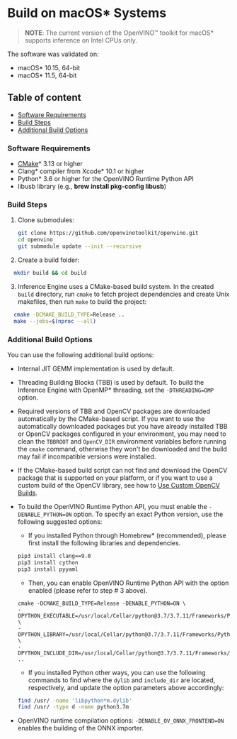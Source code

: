 # Build on macOS* Systems

> **NOTE**: The current version of the OpenVINO™ toolkit for macOS* supports
inference on Intel CPUs only.

The software was validated on:
- macOS\* 10.15, 64-bit
- macOS\* 11.5, 64-bit

## Table of content

  - [Software Requirements](#software-requirements)
  - [Build Steps](#build-steps)
  - [Additional Build Options](#additional-build-options)

### Software Requirements

- [CMake]\* 3.13 or higher
- Clang\* compiler from Xcode\* 10.1 or higher
- Python\* 3.6 or higher for the OpenVINO Runtime Python API
- libusb library (e.g., **brew install pkg-config libusb**)

### Build Steps

1. Clone submodules:
    ```sh
   git clone https://github.com/openvinotoolkit/openvino.git
   cd openvino
   git submodule update --init --recursive
    ```
2. Create a build folder:
```sh
  mkdir build && cd build
```
3. Inference Engine uses a CMake-based build system. In the created `build`
   directory, run `cmake` to fetch project dependencies and create Unix makefiles,
   then run `make` to build the project:
```sh
  cmake -DCMAKE_BUILD_TYPE=Release ..
  make --jobs=$(nproc --all)
```
### Additional Build Options

You can use the following additional build options:

- Internal JIT GEMM implementation is used by default.

- Threading Building Blocks (TBB) is used by default. To build the Inference
  Engine with OpenMP* threading, set the `-DTHREADING=OMP` option.

- Required versions of TBB and OpenCV packages are downloaded automatically by
  the CMake-based script. If you want to use the automatically downloaded
  packages but you have already installed TBB or OpenCV packages configured in
  your environment, you may need to clean the `TBBROOT` and `OpenCV_DIR`
  environment variables before running the `cmake` command, otherwise they won't
  be downloaded and the build may fail if incompatible versions were installed.

- If the CMake-based build script can not find and download the OpenCV package
  that is supported on your platform, or if you want to use a custom build of
  the OpenCV library, see how to
  [Use Custom OpenCV Builds](https://github.com/openvinotoolkit/openvino/wiki/CMakeOptionsForCustomCompilation#Building-with-custom-OpenCV).
 
- To build the OpenVINO Runtime Python API, you must enable the `-DENABLE_PYTHON=ON` option. To
  specify an exact Python version, use the following suggested options:
   - If you installed Python through Homebrew* (recommended), please first install the following libraries and dependencies.
   ```sh
   pip3 install clang==9.0
   pip3 install cython
   pip3 install pyyaml
   ```
   - Then, you can enable OpenVINO Runtime Python API with the option enabled (please refer to step # 3 above). 
   ```
   cmake -DCMAKE_BUILD_TYPE=Release -DENABLE_PYTHON=ON \
   -DPYTHON_EXECUTABLE=/usr/local/Cellar/python@3.7/3.7.11/Frameworks/Python.framework/Versions/3.7/bin/python3.7m \
   -DPYTHON_LIBRARY=/usr/local/Cellar/python@3.7/3.7.11/Frameworks/Python.framework/Versions/3.7/lib/libpython3.7m.dylib \
   -DPYTHON_INCLUDE_DIR=/usr/local/Cellar/python@3.7/3.7.11/Frameworks/Python.framework/Versions/3.7/include/python3.7m ..
   ```
   - If you installed Python other ways, you can use the following commands to find where the `dylib` and `include_dir` are located, respectively, and update the option parameters above accordingly:
   ```sh
   find /usr/ -name 'libpython*m.dylib'
   find /usr/ -type d -name python3.7m
   ```
- OpenVINO runtime compilation options:
  `-DENABLE_OV_ONNX_FRONTEND=ON` enables the building of the ONNX importer.


[CMake]:https://cmake.org/download/
